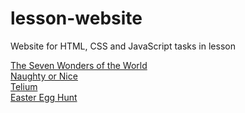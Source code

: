 # lesson-website
Website for HTML, CSS and JavaScript tasks in lesson

[The Seven Wonders of the World](https://retrocoder13.github.io/lesson/seven-wonders/)\
[Naughty or Nice](https://retrocoder13.github.io/lesson/naughty-nice/)\
[Telium](https://retrocoder13.github.io/lesson/telium/)\
[Easter Egg Hunt](https://retrocoder13.github.io/lesson/easter-egg-hunt/)